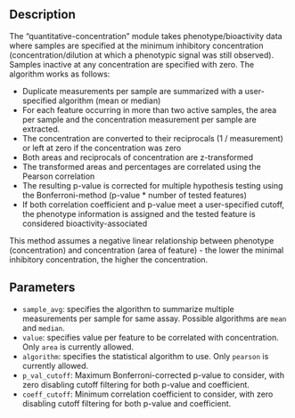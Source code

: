 ## Description

The “quantitative-concentration” module takes phenotype/bioactivity data where samples are specified at the minimum inhibitory concentration (concentration/dilution at which a phenotypic signal was still observed). Samples inactive at any concentration are specified with zero. The algorithm works as follows:

- Duplicate measurements per sample are summarized with a user-specified algorithm (mean or median)
- For each feature occurring in more than two active samples, the area per sample and the concentration measurement per sample are extracted.
- The concentration are converted to their reciprocals (1 / measurement) or left at zero if the concentration was zero
- Both areas and reciprocals of concentration are z-transformed
- The transformed areas and percentages are correlated using the Pearson correlation
- The resulting p-value is corrected for multiple hypothesis testing using the Bonferroni-method (p-value * number of tested features)
- If both correlation coefficient and p-value meet a user-specified cutoff, the phenotype information is assigned and the tested feature is considered bioactivity-associated 

This method assumes a negative linear relationship between phenotype (concentration) and concentration (area of feature) - the lower the minimal inhibitory concentration, the higher the concentration.


## Parameters

- `sample_avg`: specifies the algorithm to summarize multiple measurements per sample for same assay. Possible algorithms are `mean` and `median`.
- `value`: specifies value per feature to be correlated with concentration. Only `area` is currently allowed.
- `algorithm`: specifies the statistical algorithm to use. Only `pearson` is currently allowed.
- `p_val_cutoff`: Maximum Bonferroni-corrected p-value to consider, with zero disabling cutoff filtering for both p-value and coefficient.
- `coeff_cutoff`: Minimum correlation coefficient to consider, with zero disabling cutoff filtering for both p-value and coefficient.
